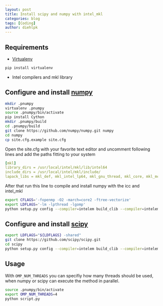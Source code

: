 ```yaml
---
layout: post
title: Install scipy and numpy with intel_mkl
categories: blog
tags: [Coding]
author: diehlpk
---
```


## Requirements

* [Virtualenv](https://pypi.python.org/pypi/virtualenv)
```bash
pip install virtualenv 
```
* Intel compilers and mkl library
 
## Configure and install [numpy](http://www.numpy.org/)

```bash
mkdir .pnumpy
virtualenv .pnumpy
source .pnumpy/bin/activate
pip install Cython
mkdir .pnumpy/build
cd .pnumpy/build
git clone https://github.com/numpy/numpy.git numpy
cd numpy
cp site.cfg.example site.cfg
```

Open the site.cfg with your favorite text editor and uncomment following lines and add the paths fitting to your system

```yaml
[mkl]
library_dirs = /usr/local/intel/mkl/lib/intel64
include_dirs = /usr/local/intel/mkl/include/
lapack_libs = mkl_def, mkl_intel_lp64, mkl_gnu_thread, mkl_core, mkl_mc3
```

After that run this line to compile and install numpy with the icc and intel_mkl 


```bash
export CFLAGS='-fopenmp -O2 -march=core2 -ftree-vectorize'
export LDFLAGS='-lm -lpthread -lgomp'
python setup.py config --compiler=intelem build_clib --compiler=intelem build_ext --compiler=intelem install
```

## Configure and install [scipy](https://www.scipy.org/)

```bash
export LDFLAGS="${LDFLAGS} -shared"
git clone https://github.com/scipy/scipy.git
cd scipy
python setup.py config --compiler=intelem build_clib --compiler=intelem build_ext --compiler=intelem install
```

## Usage
With `OMP_NUM_THREADS` you can specifiy how many threads should be used, when numpy or scipy can execute the method in parallel. 

```bash
source .pnumpy/bin/activate
export OMP_NUM_THREADS=4
python script.py
```
